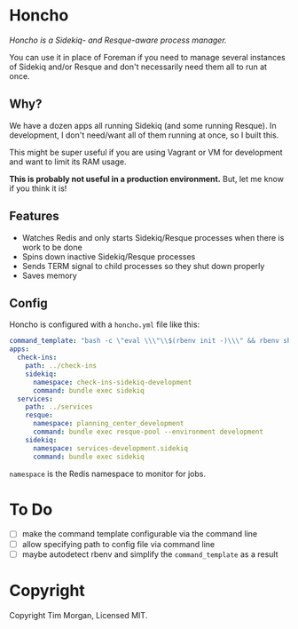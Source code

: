 # Honcho

*Honcho is a Sidekiq- and Resque-aware process manager.*

You can use it in place of Foreman if you need to manage several instances
of Sidekiq and/or Resque and don't necessarily need them all to run at once.

## Why?

We have a dozen apps all running Sidekiq (and some running Resque). In development,
I don't need/want all of them running at once, so I built this.

This might be super useful if you are using Vagrant or VM for development
and want to limit its RAM usage.

**This is probably not useful in a production environment.** But, let me know
if you think it is!

## Features

* Watches Redis and only starts Sidekiq/Resque processes when there is work to be done
* Spins down inactive Sidekiq/Resque processes
* Sends TERM signal to child processes so they shut down properly
* Saves memory

## Config

Honcho is configured with a `honcho.yml` file like this:

```yaml
command_template: "bash -c \"eval \\\"\\$(rbenv init -)\\\" && rbenv shell \\$(cat .ruby-version) && %s\""
apps:
  check-ins:
    path: ../check-ins
    sidekiq:
      namespace: check-ins-sidekiq-development
      command: bundle exec sidekiq
  services:
    path: ../services
    resque:
      namespace: planning_center_development
      command: bundle exec resque-pool --environment development
    sidekiq:
      namespace: services-development.sidekiq
      command: bundle exec sidekiq
```

`namespace` is the Redis namespace to monitor for jobs.

# To Do

- [ ] make the command template configurable via the command line
- [ ] allow specifying path to config file via command line
- [ ] maybe autodetect rbenv and simplify the `command_template` as a result

# Copyright

Copyright Tim Morgan, Licensed MIT.
